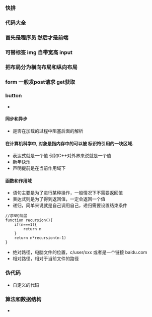 ###  快排

### 代码大全

### 首先是程序员 然后才是前端

### 可替标签 img 自带宽高 input 

### 把布局分为横向布局和纵向布局

### form 一般发post请求 get获取


### button 

+ 
#### 同步和异步
+ 是否在加载的过程中阻塞后面的解析

#### 在计算机科学中, 对象是指内存中的可以被 标识符引用的一块区域.

+ 表达式就是一个值 例如C++对外界来说就是一个值
+ 新年快乐
+ 声明提前是在当前作用域下
#### 函数和作用域
+ 语句主要是为了进行某种操作，一般情况下不需要返回值
+ 表达式则是为了得到返回值，一定会返回一个值
+ 递归，简单来说就是自己调用自己，递归需要设置结束条件
```
//求N的阶层
function recursion(){
    if(n===1){
        return n
    }
    return n*recursion(n-1)
}
```
+ 绝对路径，电脑文件的位置，c/user/xxx 或者是一个链接 baidu.com
+ 相对路径，相对于当前文件的路径
### 伪代码
+ 自定义的代码
### 算法和数据结构
+ 